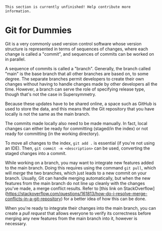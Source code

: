 ```admonish warning "TODO"
This section is currently unfinished! Help contribute more information.
```

# Git for Dummies

Git is a very commonly used version control software whose version structure is represented in terms of sequences of changes, where each change is called a "commit", and sequences of commits can be worked on in parallel.

A sequence of commits is called a "branch". Generally, the branch called "main" is the base branch that all other branches are based on, to some degree. The separate branches permit developers to create their own changes without having to handle changes made by other developers all the time. However, a branch can serve the role of specifying release type, though that's not the case in Supersymmetry.

Because these updates have to be shared online, a space such as GitHub is used to store the data, and this means that the Git repository that you have locally is not the same as the main branch.

The commits made locally also need to be made manually. In fact, local changes can either be ready for committing (staged/in the index) or not ready for committing (in the working directory).

To move all changes to the index, ```git add .``` is essential (if you're not using an IDE). Then, ```git commit -m <description>``` can be used, converting the staged changes into a commit.

While working on a branch, you may want to integrate new features added to the main branch. Doing this requires using the command ```git pull```, which will *merge* the two branches, which just leads to a new commit on your branch. Usually, Git can handle merging automatically, but when the new features from the main branch do not line up cleanly with the changes you've made, a merge conflict results. Refer to [this link on StackOverflow] (https://stackoverflow.com/questions/161813/how-do-i-resolve-merge-conflicts-in-a-git-repository) for a better idea of how this can be done.

When you're ready to integrate their changes into the main branch, you can create a *pull request* that allows everyone to verify its correctness before merging any new features from the main branch into it, however is necessary. 